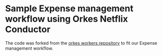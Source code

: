 # Sample Expense management workflow using Orkes Netflix Conductor

The code was forked from the [orkes workers repository](https://github.com/orkes-io/orkesworkers) to fit our Expense management workflow.
